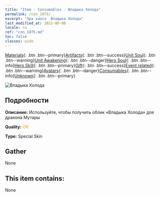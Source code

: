 ```yaml
---
title: "Item - Consumables - Владыка Холода"
permalink: /con_1075/
excerpt: "Эра хаоса  Владыка Холода"
last_modified_at: 2021-06-08
locale: ru
ref: "con_1075.md"
toc: false
classes: wide
---
```

 [Materials](/ItemsRU/){: .btn .btn--primary}[Artifacts](/ItemsRU/Artifacts/){: .btn .btn--success}[Unit Soul](/ItemsRU/UnitSoul/){: .btn .btn--warning}[Unit Awakening](/ItemsRU/UnitAwakening/){: .btn .btn--danger}[Hero Soul](/ItemsRU/HeroSoul/){: .btn .btn--info}[Hero Skill](/ItemsRU/HeroSkill/){: .btn .btn--primary}[Gift](/ItemsRU/Gift/){: .btn .btn--success}[Event related](/ItemsRU/Events/){: .btn .btn--warning}[Avatars](/ItemsRU/Avatars/){: .btn .btn--danger}[Consumables](/ItemsRU/Consumables/){: .btn .btn--info}[Unknown](/ItemsRU/Unknown/){: .btn .btn--primary}

 ![Владыка Холода](/images/h/h_MutareDrake7.jpg)

## Подробности
 **Описание:** Используйте, чтобы получить облик «Владыка Холода» для дракона Мутары

 **Quality:** <span style="color: #FF8C00">OK</span>

 **Type:** Special Skin

## Gather

  None

## This item contains:

  None

